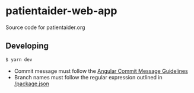 # patientaider-web-app

Source code for patientaider.org

## Developing

```sh
$ yarn dev
```

- Commit message must follow the [Angular Commit Message Guidelines](https://github.com/angular/angular/blob/master/CONTRIBUTING.md#-commit-message-guidelines)
- Branch names must follow the regular expression outlined in [/package.json](/package.json)
